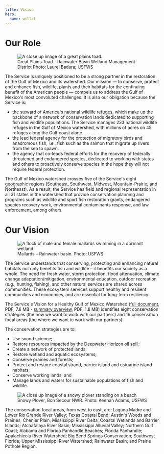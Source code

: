```yaml
---
title: Vision
hero:
  name: willet
---
```


# Our Role

<figure class="image-right">
  <img src="/images/great-plains-toad.jpg" alt="A close up image of a great plains toad.">
  <figcaption>Great Plains Toad - Rainwater Basin Wetland Management District  Photo: Laurel Badura; USFWS</figcaption>
</figure>

The Service is uniquely positioned to be a strong partner in the restoration of the Gulf of Mexico and its watershed. Our mission — to conserve, protect and enhance fish, wildlife, plants and their habitats for the continuing benefit of the American people — compels us to address the Gulf of Mexico's most convoluted challenges. It is also our obligation because the Service is:

- the steward of America's national wildlife refuges, which make up the backbone of a network of conservation lands dedicated to supporting fish and wildlife populations. The Service manages 233 national wildlife refuges in the Gulf of Mexico watershed, with millions of acres on 45 refuges along the Gulf coast alone.
- the lead federal agency for the protection of migratory birds and anadromous fish, i.e., fish such as the salmon that migrate up rivers from the sea to spawn.
- the agency that co-leads federal efforts for the recovery of federally threatened and endangered species, dedicated to working with states and others to proactively conserve species in the hope they will not require federal protection.

The Gulf of Mexico watershed crosses five of the Service's eight geographic regions (Southeast, Southwest, Midwest, Mountain-Prairie, and Northeast).  As a result, the Service has field and regional representation in all 31 states in the watershed that provide conservation planning and programs such as wildlife and sport fish restoration grants, endangered species recovery work, environmental contaminants response, and law enforcement, among others.

# Our Vision

<figure class="image-right">
  <img src="/images/mallards.jpg" alt="A flock of male and female mallards swimming in a dormant wetland">
  <figcaption>Mallards – Rainwater basin. Photo: USFWS</figcaption>
</figure>

The Service understands that conserving, protecting and enhancing natural habitats not only benefits fish and wildlife – it benefits our society as a whole. The need for fresh water, storm protection, flood attenuation, climate change adaptation/mitigation, environmental education, outdoor recreation (e.g., hunting, fishing), and other natural services are shared across communities. These ecosystem services support healthy and resilient communities and economies, and are essential for long-term resiliency.

The Service's Vision for a Healthy Gulf of Mexico Watershed ([full document](http://www.fws.gov/gulfrestoration/pdf/VisionDocument.pdf), PDF, 7.8 MB - [summary overview](http://www.fws.gov/gulfrestoration/pdf/one-pagevisiondocument.pdf), PDF, 1.8 MB) identifies eight conservation strategies (the how we want to work with our partners) and 16 conservation focal areas (the where we want to work with our partners).

The conservation strategies are to:

- Use sound science;
- Restore resources impacted by the Deepwater Horizon oil spill;
- Create a network of protected lands;
- Restore wetland and aquatic ecosystems;
- Conserve prairies and forests;
- Protect and restore coastal strand, barrier island and estuarine island habitats;
- Conserve working lands; and
- Manage lands and waters for sustainable populations of fish and wildlife.


<figure class="image-right">
  <img src="/images/snowy-plover.jpg" alt="A close up image of a snowy plover standing on a beach">
  <figcaption>Snowy Plover, Bon Secour NWR. Photo: Keenan Adams, USFWS</figcaption>
</figure>

The conservation focal areas, from west to east, are: Laguna Madre and Lower Rio Grande River Valley; Texas Coastal Bend; Austin's Woods and Prairies; Chenier Plain; Mississippi River Delta, Coastal Wetlands and Barrier Islands; Atchafalaya River Basin; Mississippi Alluvial Valley; Northern Gulf Coast; Alabama and Florida Panhandle Beaches; Florida Panhandle; Apalachicola River Watershed; Big Bend Springs Conservation; Southwest Florida; Upper Mississippi River Watershed; Rainwater Basin; and Prairie Pothole Region.
